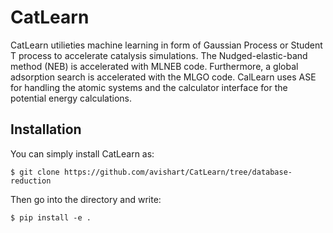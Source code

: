 # CatLearn

CatLearn utilieties machine learning in form of Gaussian Process or Student T process to accelerate catalysis simulations. The Nudged-elastic-band method (NEB) is accelerated with MLNEB code. Furthermore, a global adsorption search is accelerated with the MLGO code. 
CalLearn uses ASE for handling the atomic systems and the calculator interface for the potential energy calculations.

## Installation

You can simply install CatLearn as:
```shell
$ git clone https://github.com/avishart/CatLearn/tree/database-reduction
```
Then go into the directory and write:
```shell
$ pip install -e .
```
